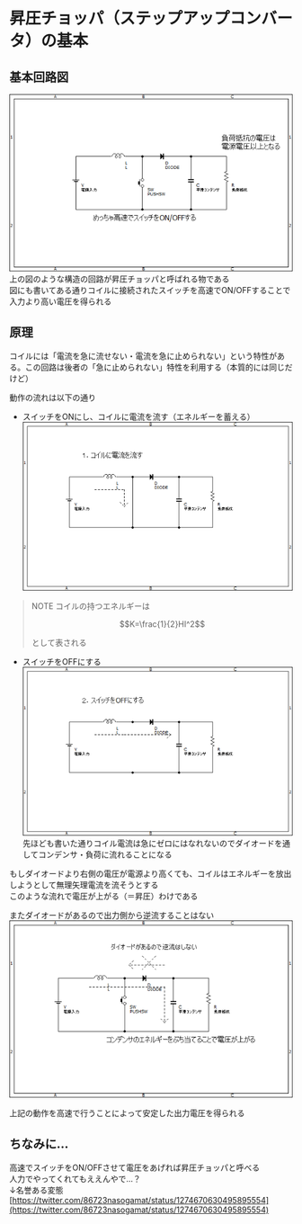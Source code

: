 # 昇圧チョッパ（ステップアップコンバータ）の基本  

## 基本回路図  

![基本回路図](images/basic_step-up-converter.png)  
上の図のような構造の回路が昇圧チョッパと呼ばれる物である  
図にも書いてある通りコイルに接続されたスイッチを高速でON/OFFすることで入力より高い電圧を得られる  

## 原理  

コイルには「電流を急に流せない・電流を急に止められない」という特性がある。この回路は後者の「急に止められない」特性を利用する（本質的には同じだけど）  

動作の流れは以下の通り

- スイッチをONにし、コイルに電流を流す（エネルギーを蓄える）
![1](images/step-up1.png)  

>NOTE
>コイルの持つエネルギーは  
>```math
>K=\frac{1}{2}HI^2
>```
>として表される  

- スイッチをOFFにする  
![2](images/step-up2.png)  
先ほども書いた通りコイル電流は急にゼロにはなれないのでダイオードを通してコンデンサ・負荷に流れることになる  

もしダイオードより右側の電圧が電源より高くても、コイルはエネルギーを放出しようとして無理矢理電流を流そうとする  
このような流れで電圧が上がる（＝昇圧）わけである  

またダイオードがあるので出力側から逆流することはない  
![3](images/step-up3.png)  

上記の動作を高速で行うことによって安定した出力電圧を得られる  

## ちなみに…  
高速でスイッチをON/OFFさせて電圧をあげれば昇圧チョッパと呼べる  
人力でやってくれてもええんやで…？  
↓名誉ある変態  
[https://twitter.com/86723nasogamat/status/1274670630495895554](https://twitter.com/86723nasogamat/status/1274670630495895554)
